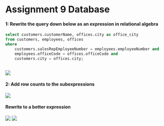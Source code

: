 <h1>Assignment 9 Database</h1>

<h4>1: Rewrite the query down below as an expression in relational algebra</h4>

```sql
select customers.customerName, offices.city as office_city
from customers, employees, offices
where 
	customers.salesRepEmployeeNumber = employees.employeeNumber and 
	employees.officeCode = offices.officeCode and
    customers.city = offices.city;
```
<code>
<img src="https://latex.codecogs.com/svg.latex?P\;of\!fice\char`_city/o.city(\sigma\;c.salesRepEmployeeNumber=e.employeeNumber(\sigma\;e.of\!ficeCode=o.of\!ficeCode(\sigma\;c.city=o.city(customers\;x\;employees\;x\;of\!fices))))"/></code>

<h4>2: Add row counts to the subexpressions</h4>

<img src="https://latex.codecogs.com/svg.latex?\Pi\;c.customerName,of\!fice\char`_city(\sigma\;P(\rho\;of\!fice\char`_city/o.city(customers^{122}\;x\;employees^{23}\;x\;of\!fices^{7})^{19642})^{17})"/>

<h4>Rewrite to a better expression</h4>

<img src="https://latex.codecogs.com/svg.latex?where\;P=c.salesRepEmployeeNumber=e.employeeNumber\wedge\;e.of\!ficeCode=o.of\!ficeCode\wedge\;c.city=o.city"/>

<img src="https://latex.codecogs.com/svg.latex?\Pi\;c.customerName,of\!fice\char`_city(\sigma\;P(\rho\;of\!fice\char`_city/o.city(customers\;x\;employees\;x\;of\!fices)))"/>


